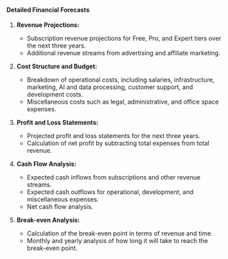 
#### Detailed Financial Forecasts

1. **Revenue Projections:**

   - Subscription revenue projections for Free, Pro, and Expert tiers over the next three years.
   - Additional revenue streams from advertising and affiliate marketing.

2. **Cost Structure and Budget:**

   - Breakdown of operational costs, including salaries, infrastructure, marketing, AI and data
     processing, customer support, and development costs.
   - Miscellaneous costs such as legal, administrative, and office space expenses.

3. **Profit and Loss Statements:**

   - Projected profit and loss statements for the next three years.
   - Calculation of net profit by subtracting total expenses from total revenue.

4. **Cash Flow Analysis:**

   - Expected cash inflows from subscriptions and other revenue streams.
   - Expected cash outflows for operational, development, and miscellaneous expenses.
   - Net cash flow analysis.

5. **Break-even Analysis:**
   - Calculation of the break-even point in terms of revenue and time.
   - Monthly and yearly analysis of how long it will take to reach the break-even point.
